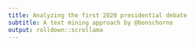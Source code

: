 ```yaml
---
title: Analyzing the first 2020 presidential debate
subtitle: A text mining approach by @bonschorno
output: rolldown::scrollama
---
```

























